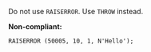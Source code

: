 Do not use `RAISERROR`. Use `THROW` instead.

**Non-compliant:**

```tsql
RAISERROR (50005, 10, 1, N'Hello');
```
